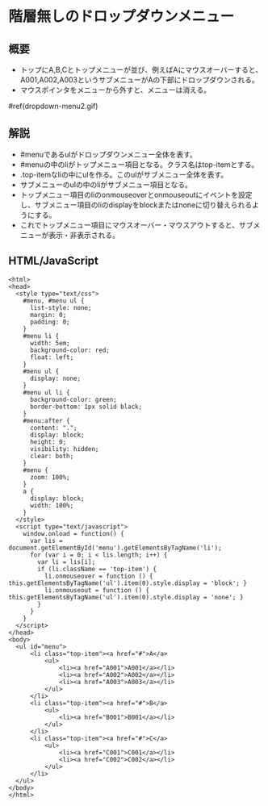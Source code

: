 ﻿# 階層無しのドロップダウンメニュー

## 概要

- トップにA,B,Cとトップメニューが並び、例えばAにマウスオーバーすると、A001,A002,A003というサブメニューがAの下部にドロップダウンされる。
- マウスポインタをメニューから外すと、メニューは消える。

#ref(dropdown-menu2.gif)

## 解説

- #menuであるulがドロップダウンメニュー全体を表す。
- #menuの中のliがトップメニュー項目となる。クラス名はtop-itemとする。
- .top-itemなliの中にulを作る。このulがサブメニュー全体を表す。
- サブメニューのulの中のliがサブメニュー項目となる。
- トップメニュー項目のliのonmouseoverとonmouseoutにイベントを設定し、サブメニュー項目のliのdisplayをblockまたはnoneに切り替えられるようにする。
- これでトップメニュー項目にマウスオーバー・マウスアウトすると、サブメニューが表示・非表示される。

## HTML/JavaScript

```clike
<html>
<head>
  <style type="text/css">
    #menu, #menu ul {
      list-style: none;
      margin: 0;
      padding: 0;
    }
    #menu li {
      width: 5em;
      background-color: red;
      float: left;
    }
    #menu ul {
      display: none;
    }
    #menu ul li {
      background-color: green;
      border-bottom: 1px solid black;
    }
    #menu:after {
      content: ".";
      display: block;
      height: 0;
      visibility: hidden;
      clear: both;
    }
    #menu {
      zoom: 100%;
    }
    a {
      display: block;
      width: 100%;
    }
  </style>
  <script type="text/javascript">
    window.onload = function() {
      var lis = document.getElementById('menu').getElementsByTagName('li');
      for (var i = 0; i < lis.length; i++) {
        var li = lis[i];
        if (li.className == 'top-item') {
          li.onmouseover = function () { this.getElementsByTagName('ul').item(0).style.display = 'block'; }
          li.onmouseout = function () { this.getElementsByTagName('ul').item(0).style.display = 'none'; }
        }
      }
    }
  </script>
</head>
<body>
  <ul id="menu">
      <li class="top-item"><a href="#">A</a>
          <ul>
              <li><a href="A001">A001</a></li>
              <li><a href="A002">A002</a></li>
              <li><a href="A003">A003</a></li>
          </ul>
      </li>
      <li class="top-item"><a href="#">B</a>
          <ul>
              <li><a href="B001">B001</a></li>
          </ul>
      </li>
      <li class="top-item"><a href="#">C</a>
          <ul>
              <li><a href="C001">C001</a></li>
              <li><a href="C002">C002</a></li>
          </ul>
      </li>
  </ul>
</body>
</html>
```
